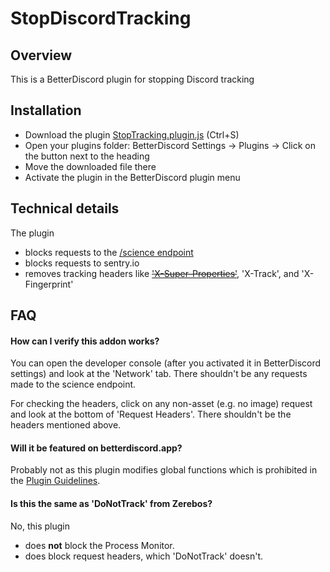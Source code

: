 # StopDiscordTracking

## Overview

This is a BetterDiscord plugin for stopping Discord tracking

## Installation

- Download the plugin [StopTracking.plugin.js](https://raw.githubusercontent.com/Tibladar/StopDiscordTracking/main/StopTracking.plugin.js) (Ctrl+S)
- Open your plugins folder: BetterDiscord Settings -> Plugins -> Click on the button next to the heading
- Move the downloaded file there
- Activate the plugin in the BetterDiscord plugin menu


## Technical details

The plugin
- blocks requests to the [/science endpoint](https://github.com/KhafraDev/discord-verify/wiki/Trackers#apiv6science)
- blocks requests to sentry.io
- removes tracking headers like ~~['X-Super-Properties'](https://github.com/KhafraDev/discord-verify/wiki/X-Super-Properties#x-super-properties)~~, 'X-Track', and 'X-Fingerprint'

## FAQ

#### How can I verify this addon works?
You can open the developer console (after you activated it in BetterDiscord settings) and look at the 'Network' tab.
There shouldn't be any requests made to the science endpoint.

For checking the headers, click on any non-asset (e.g. no image) request and look at the bottom of 'Request Headers'.
There shouldn't be the headers mentioned above.

#### Will it be featured on betterdiscord.app?
Probably not as this plugin modifies global functions which is prohibited in the [Plugin Guidelines](https://docs.betterdiscord.app/plugins/introduction/guidelines/#code).

#### Is this the same as 'DoNotTrack' from Zerebos?
No, this plugin
- does **not** block the Process Monitor.
- does block request headers, which 'DoNotTrack' doesn't.
